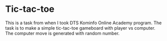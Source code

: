 # Tic-tac-toe
This is a task from when I took DTS Kominfo Online Academy program. The task is to make a simple tic-tac-toe gameboard with player vs computer. The computer move is generated with random number.
